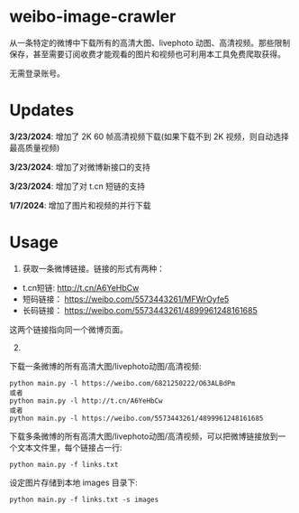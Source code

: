 # weibo-image-crawler
从一条特定的微博中下载所有的高清大图、livephoto 动图、高清视频。那些限制保存，甚至需要订阅收费才能观看的图片和视频也可利用本工具免费爬取获得。

无需登录账号。

# Updates
**3/23/2024**: 增加了 2K 60 帧高清视频下载(如果下载不到 2K 视频，则自动选择最高质量视频)

**3/23/2024**: 增加了对微博新接口的支持

**3/23/2024**: 增加了对 t.cn 短链的支持

**1/7/2024**: 增加了图片和视频的并行下载

# Usage
1. 获取一条微博链接。链接的形式有两种：
- t.cn短链:  http://t.cn/A6YeHbCw
- 短码链接： https://weibo.com/5573443261/MFWrOyfe5
- 长码链接： https://weibo.com/5573443261/4899961248161685

这两个链接指向同一个微博页面。

2.
下载一条微博的所有高清大图/livephoto动图/高清视频:
```
python main.py -l https://weibo.com/6821250222/O63ALBdPm
或者
python main.py -l http://t.cn/A6YeHbCw
或者
python main.py -l https://weibo.com/5573443261/4899961248161685
```

下载多条微博的所有高清大图/livephoto动图/高清视频，可以把微博链接放到一个文本文件里，每个链接占一行:
```
python main.py -f links.txt
```

设定图片存储到本地 images 目录下:
```
python main.py -f links.txt -s images
```
